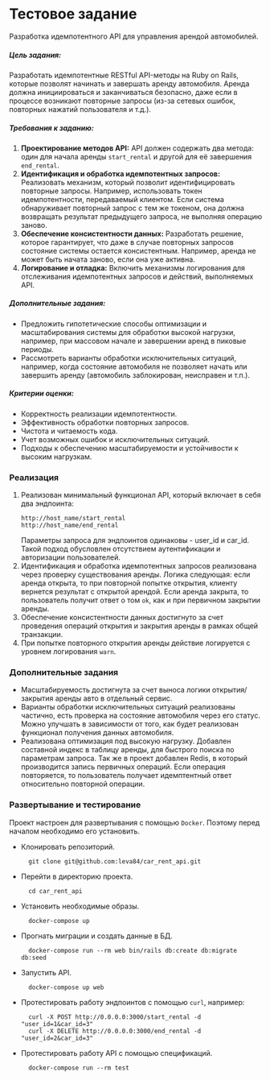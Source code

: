 # Тестовое задание
Разработка идемпотентного API для управления арендой автомобилей.

##### Цель задания:
Разработать идемпотентные RESTful API-методы на Ruby on Rails, которые позволят начинать и завершать аренду автомобиля. Аренда должна инициироваться и заканчиваться безопасно, даже если в процессе возникают повторные запросы (из-за сетевых ошибок, повторных нажатий пользователя и т.д.).

##### Требования к заданию:
1. **Проектирование методов API:** API должен содержать два метода: один для начала аренды `start_rental` и другой для её завершения `end_rental`.
2. **Идентификация и обработка идемпотентных запросов:** Реализовать механизм, который позволит идентифицировать повторные запросы. Например, использовать токен идемпотентности, передаваемый клиентом. Если система обнаруживает повторный запрос с тем же токеном, она должна возвращать результат предыдущего запроса, не выполняя операцию заново.
3. **Обеспечение консистентности данных:** Разработать решение, которое гарантирует, что даже в случае повторных запросов состояние системы остается консистентным. Например, аренда не может быть начата заново, если она уже активна.
4. **Логирование и отладка:** Включить механизмы логирования для отслеживания идемпотентных запросов и действий, выполняемых API.

##### Дополнительные задания:
* Предложить гипотетические способы оптимизации и масштабирования системы для обработки высокой нагрузки, например, при массовом начале и завершении аренд в пиковые периоды.
* Рассмотреть варианты обработки исключительных ситуаций, например, когда состояние автомобиля не позволяет начать или завершить аренду (автомобиль заблокирован, неисправен и т.п.).

##### Критерии оценки:
* Корректность реализации идемпотентности.
* Эффективность обработки повторных запросов.
* Чистота и читаемость кода.
* Учет возможных ошибок и исключительных ситуаций.
* Подходы к обеспечению масштабируемости и устойчивости к высоким нагрузкам.

### Реализация
1. Реализован минимальный функционал API, который включает в себя два эндпоинта:
    ```
    http://host_name/start_rental
    http://host_name/end_rental
    ```
   Параметры запроса для эндпоинтов одинаковы - user_id и car_id.
   Такой подход обусловлен отсутствием аутентификации и авторизации пользователей.
2. Идентификация и обработка идемпотентных запросов реализована через проверку существования аренды.
   Логика следующая: если аренда открыта, то при повторной попытке открытия, клиенту вернется результат с открытой арендой.
   Если аренда закрыта, то пользователь получит ответ о том `ok`, как и при первичном закрытии аренды.
3. Обеспечение консистентности данных достигнуто за счет проведения операций открытия и закрытия аренды
   в рамках общей транзакции.
4. При попытке повторного открытия аренды действие логируется с уровнем логирования `warn`.

### Дополнительные задания
* Масштабируемость достигнута за счет выноса логики открытия/закрытия аренды авто в отдельный сервис.
* Варианты обработки исключительных ситуаций реализованы частично, есть проверка на состояние автомобиля через его статус.
  Можно улучшать в зависимости от того, как будет реализован функционал получения данных автомобиля.
* Реализована оптимизация под высокую нагрузку. Добавлен составной индекс в таблицу аренды,
  для быстрого поиска по параметрам запроса. Так же в проект добавлен Redis, в который производится запись первичных операций.
  Если операция повторяется, то пользователь получает идемптентный ответ относительно повторной операции.

### Развертывание и тестирование
Проект настроен для развертывания с помощью `Docker`. Поэтому перед началом необходимо его установить.

* Клонировать репозиторий.
  ```
    git clone git@github.com:leva84/car_rent_api.git
  ```

* Перейти в директорию проекта.
  ```
    cd car_rent_api
  ```

* Установить необходимые образы.
  ```
    docker-compose up
  ```

* Прогнать миграции и создать данные в БД.
  ```
    docker-compose run --rm web bin/rails db:create db:migrate db:seed
  ```

* Запустить API.
  ```
    docker-compose up web
  ```

* Протестировать работу эндпоинтов с помощью `curl`, например:
  ```
    curl -X POST http://0.0.0.0:3000/start_rental -d "user_id=1&car_id=3"
    curl -X DELETE http://0.0.0.0:3000/end_rental -d "user_id=2&car_id=3"
  ```

* Протестировать работу API с помощью спецификаций.
  ```
    docker-compose run --rm test
  ```
